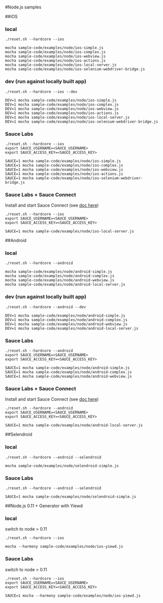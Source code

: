 #Node.js samples

##iOS

### local

```
./reset.sh --hardcore --ios

mocha sample-code/examples/node/ios-simple.js
mocha sample-code/examples/node/ios-complex.js
mocha sample-code/examples/node/ios-webview.js
mocha sample-code/examples/node/ios-actions.js
mocha sample-code/examples/node/ios-local-server.js
mocha sample-code/examples/node/ios-selenium-webdriver-bridge.js
```
### dev (run against locally built app)

```
./reset.sh --hardcore --ios --dev

DEV=1 mocha sample-code/examples/node/ios-simple.js
DEV=1 mocha sample-code/examples/node/ios-complex.js
DEV=1 mocha sample-code/examples/node/ios-webview.js
DEV=1 mocha sample-code/examples/node/ios-actions.js
DEV=1 mocha sample-code/examples/node/ios-local-server.js
DEV=1 mocha sample-code/examples/node/ios-selenium-webdriver-bridge.js
```

### Sauce Labs

```
./reset.sh --hardcore --ios
export SAUCE_USERNAME=<SAUCE_USERNAME>
export SAUCE_ACCESS_KEY=<SAUCE_ACCESS_KEY>

SAUCE=1 mocha sample-code/examples/node/ios-simple.js
SAUCE=1 mocha sample-code/examples/node/ios-complex.js
SAUCE=1 mocha sample-code/examples/node/ios-webview.js
SAUCE=1 mocha sample-code/examples/node/ios-actions.js
SAUCE=1 mocha sample-code/examples/node/ios-selenium-webdriver-bridge.js
```

### Sauce Labs + Sauce Connect

Install and start Sauce Connect (see [doc here](https://saucelabs.com/docs/connect))

```
./reset.sh --hardcore --ios
export SAUCE_USERNAME=<SAUCE_USERNAME>
export SAUCE_ACCESS_KEY=<SAUCE_ACCESS_KEY>

SAUCE=1 mocha sample-code/examples/node/ios-local-server.js
```

##Android

### local

```
./reset.sh --hardcore --android

mocha sample-code/examples/node/android-simple.js
mocha sample-code/examples/node/android-complex.js
mocha sample-code/examples/node/android-webview.js
mocha sample-code/examples/node/android-local-server.js
```

### dev (run against locally built app)

```
./reset.sh --hardcore --android --dev

DEV=1 mocha sample-code/examples/node/android-simple.js
DEV=1 mocha sample-code/examples/node/android-complex.js
DEV=1 mocha sample-code/examples/node/android-webview.js
DEV=1 mocha sample-code/examples/node/android-local-server.js
```

### Sauce Labs

```
./reset.sh --hardcore --android
export SAUCE_USERNAME=<SAUCE_USERNAME>
export SAUCE_ACCESS_KEY=<SAUCE_ACCESS_KEY>

SAUCE=1 mocha sample-code/examples/node/android-simple.js
SAUCE=1 mocha sample-code/examples/node/android-complex.js
SAUCE=1 mocha sample-code/examples/node/android-webview.js
```

### Sauce Labs + Sauce Connect

Install and start Sauce Connect (see [doc here](https://saucelabs.com/docs/connect))

```
./reset.sh --hardcore --android
export SAUCE_USERNAME=<SAUCE_USERNAME>
export SAUCE_ACCESS_KEY=<SAUCE_ACCESS_KEY>

SAUCE=1 mocha sample-code/examples/node/android-local-server.js
```

##Selendroid

### local

```
./reset.sh --hardcore --android --selendroid

mocha sample-code/examples/node/selendroid-simple.js
```

### Sauce Labs

```
./reset.sh --hardcore --android --selendroid

SAUCE=1 mocha sample-code/examples/node/selendroid-simple.js
```

##Node.js 0.11 + Generator with Yiewd

### local

switch to node > 0.11

```
./reset.sh --hardcore --ios

mocha --harmony sample-code/examples/node/ios-yiewd.js
```

### Sauce Labs

switch to node > 0.11

```
./reset.sh --hardcore --ios
export SAUCE_USERNAME=<SAUCE_USERNAME>
export SAUCE_ACCESS_KEY=<SAUCE_ACCESS_KEY>

SAUCE=1 mocha --harmony sample-code/examples/node/ios-yiewd.js
```

